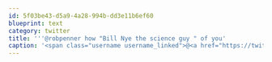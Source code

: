 ```yaml
---
id: 5f03be43-d5a9-4a28-994b-dd3e11b6ef60
blueprint: text
category: twitter
title: '''@robpenner how "Bill Nye the science guy " of you'
caption: '<span class="username username_linked">@<a href="https://twitter.com/robpenner" title="Robert Penner">robpenner</a></span> how "Bill Nye the science guy " of you'
---
```


